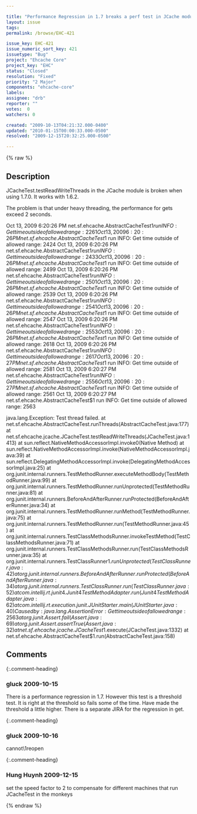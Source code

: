 ```yaml
---

title: "Performance Regression in 1.7 breaks a perf test in JCache module"
layout: issue
tags: 
permalink: /browse/EHC-421

issue_key: EHC-421
issue_numeric_sort_key: 421
issuetype: "Bug"
project: "Ehcache Core"
project_key: "EHC"
status: "Closed"
resolution: "Fixed"
priority: "2 Major"
components: "ehcache-core"
labels: 
assignee: "drb"
reporter: ""
votes:  0
watchers: 0

created: "2009-10-13T04:21:32.000-0400"
updated: "2010-01-15T00:00:33.000-0500"
resolved: "2009-12-15T20:32:25.000-0500"

---
```




{% raw %}



## Description

<div markdown="1" class="description">

JCacheTest.testReadWriteThreads in the JCache module is broken when using 1.7.0. It works with 1.6.2. 

The problem is that under heavy threading, the performance for gets exceed 2 seconds.

Oct 13, 2009 6:20:26 PM net.sf.ehcache.AbstractCacheTest$1 run
INFO: Get time outside of allowed range: 2261
Oct 13, 2009 6:20:26 PM net.sf.ehcache.AbstractCacheTest$1 run
INFO: Get time outside of allowed range: 2424
Oct 13, 2009 6:20:26 PM net.sf.ehcache.AbstractCacheTest$1 run
INFO: Get time outside of allowed range: 2433
Oct 13, 2009 6:20:26 PM net.sf.ehcache.AbstractCacheTest$1 run
INFO: Get time outside of allowed range: 2499
Oct 13, 2009 6:20:26 PM net.sf.ehcache.AbstractCacheTest$1 run
INFO: Get time outside of allowed range: 2501
Oct 13, 2009 6:20:26 PM net.sf.ehcache.AbstractCacheTest$1 run
INFO: Get time outside of allowed range: 2539
Oct 13, 2009 6:20:26 PM net.sf.ehcache.AbstractCacheTest$1 run
INFO: Get time outside of allowed range: 2541
Oct 13, 2009 6:20:26 PM net.sf.ehcache.AbstractCacheTest$1 run
INFO: Get time outside of allowed range: 2547
Oct 13, 2009 6:20:26 PM net.sf.ehcache.AbstractCacheTest$1 run
INFO: Get time outside of allowed range: 2553
Oct 13, 2009 6:20:26 PM net.sf.ehcache.AbstractCacheTest$1 run
INFO: Get time outside of allowed range: 2618
Oct 13, 2009 6:20:26 PM net.sf.ehcache.AbstractCacheTest$1 run
INFO: Get time outside of allowed range: 2617
Oct 13, 2009 6:20:27 PM net.sf.ehcache.AbstractCacheTest$1 run
INFO: Get time outside of allowed range: 2581
Oct 13, 2009 6:20:27 PM net.sf.ehcache.AbstractCacheTest$1 run
INFO: Get time outside of allowed range: 2556
Oct 13, 2009 6:20:27 PM net.sf.ehcache.AbstractCacheTest$1 run
INFO: Get time outside of allowed range: 2561
Oct 13, 2009 6:20:27 PM net.sf.ehcache.AbstractCacheTest$1 run
INFO: Get time outside of allowed range: 2563

java.lang.Exception: Test thread failed.
	at net.sf.ehcache.AbstractCacheTest.runThreads(AbstractCacheTest.java:177)
	at net.sf.ehcache.jcache.JCacheTest.testReadWriteThreads(JCacheTest.java:1413)
	at sun.reflect.NativeMethodAccessorImpl.invoke0(Native Method)
	at sun.reflect.NativeMethodAccessorImpl.invoke(NativeMethodAccessorImpl.java:39)
	at sun.reflect.DelegatingMethodAccessorImpl.invoke(DelegatingMethodAccessorImpl.java:25)
	at org.junit.internal.runners.TestMethodRunner.executeMethodBody(TestMethodRunner.java:99)
	at org.junit.internal.runners.TestMethodRunner.runUnprotected(TestMethodRunner.java:81)
	at org.junit.internal.runners.BeforeAndAfterRunner.runProtected(BeforeAndAfterRunner.java:34)
	at org.junit.internal.runners.TestMethodRunner.runMethod(TestMethodRunner.java:75)
	at org.junit.internal.runners.TestMethodRunner.run(TestMethodRunner.java:45)
	at org.junit.internal.runners.TestClassMethodsRunner.invokeTestMethod(TestClassMethodsRunner.java:71)
	at org.junit.internal.runners.TestClassMethodsRunner.run(TestClassMethodsRunner.java:35)
	at org.junit.internal.runners.TestClassRunner$1.runUnprotected(TestClassRunner.java:42)
	at org.junit.internal.runners.BeforeAndAfterRunner.runProtected(BeforeAndAfterRunner.java:34)
	at org.junit.internal.runners.TestClassRunner.run(TestClassRunner.java:52)
	at com.intellij.rt.junit4.Junit4TestMethodAdapter.run(Junit4TestMethodAdapter.java:62)
	at com.intellij.rt.execution.junit.JUnitStarter.main(JUnitStarter.java:40)
Caused by: java.lang.AssertionError: Get time outside of allowed range: 2563
	at org.junit.Assert.fail(Assert.java:69)
	at org.junit.Assert.assertTrue(Assert.java:32)
	at net.sf.ehcache.jcache.JCacheTest$1.execute(JCacheTest.java:1332)
	at net.sf.ehcache.AbstractCacheTest$1.run(AbstractCacheTest.java:158)

</div>

## Comments


{:.comment-heading}
### **gluck** <span class="date">2009-10-15</span>

<div markdown="1" class="comment">

There is a performance regression in 1.7. However this test is a threshold test. It is right at the threshold so fails some of the time. Have made the threshold a little higher. There is a separate JIRA for the regression in get.

</div>


{:.comment-heading}
### **gluck** <span class="date">2009-10-16</span>

<div markdown="1" class="comment">

cannot\1reopen

</div>


{:.comment-heading}
### **Hung Huynh** <span class="date">2009-12-15</span>

<div markdown="1" class="comment">

set the speed factor to 2 to compensate for different machines that run JCacheTest in the monkeys

</div>



{% endraw %}
